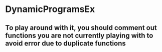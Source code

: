 # DynamicProgramsEx

## To play around with it, you should comment out functions you are not currently playing with to avoid error due to duplicate functions
